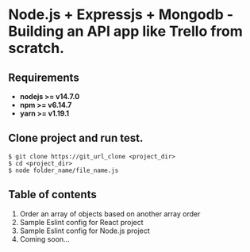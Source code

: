 # Node.js + Expressjs + Mongodb - Building an API app like Trello from scratch.

## Requirements

- **nodejs >= v14.7.0**
- **npm >= v6.14.7**
- **yarn >= v1.19.1**

## Clone project and run test.

```
$ git clone https://git_url_clone <project_dir>
$ cd <project_dir>
$ node folder_name/file_name.js
```

## Table of contents

1. Order an array of objects based on another array order
2. Sample Eslint config for React project
3. Sample Eslint config for Node.js project
4. Coming soon...
